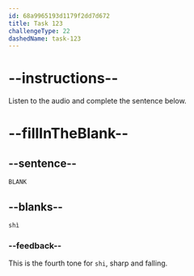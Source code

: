 ```yaml
---
id: 68a9965193d1179f2dd7d672
title: Task 123
challengeType: 22
dashedName: task-123
---
```


<!-- (Audio) A: shì -->

# --instructions--

Listen to the audio and complete the sentence below.

# --fillInTheBlank--

## --sentence--

`BLANK`

## --blanks--

`shì`

### --feedback--

This is the fourth tone for `shi`, sharp and falling.
